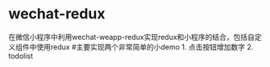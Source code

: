 # wechat-redux
在微信小程序中利用wechat-weapp-redux实现redux和小程序的结合，包括自定义组件中使用redux
#主要实现两个非常简单的小demo
    1. 点击按钮增加数字
    2. todolist

